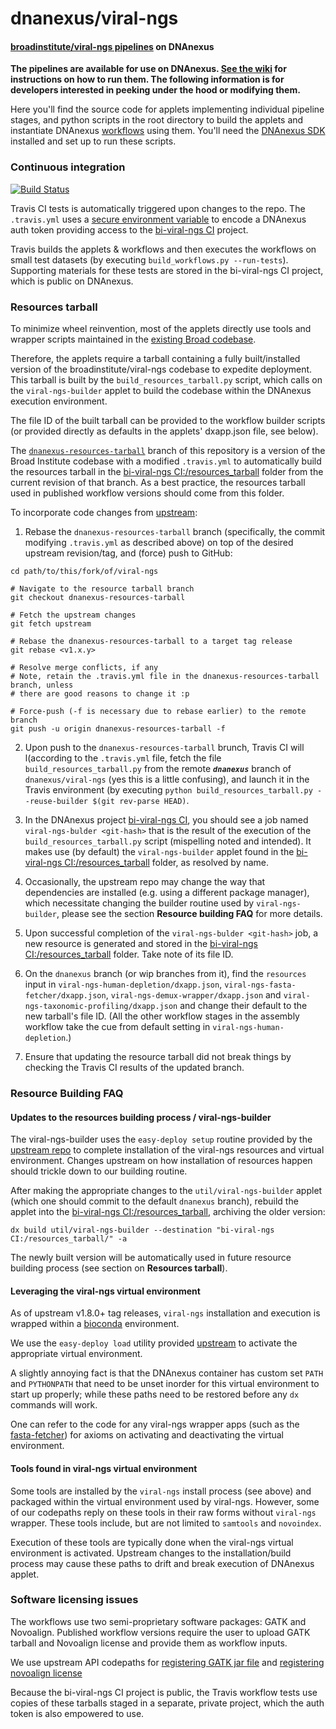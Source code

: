 # dnanexus/viral-ngs

#### [broadinstitute/viral-ngs pipelines](https://github.com/broadinstitute/viral-ngs) on DNAnexus

**The pipelines are available for use on DNAnexus. [See the wiki](https://github.com/dnanexus/viral-ngs/wiki) for instructions on how to run them. The following information is for developers interested in peeking under the hood or modifying them.**

Here you'll find the source code for applets implementing individual pipeline stages, and python scripts in the root directory to build the applets and instantiate DNAnexus [workflows](https://wiki.dnanexus.com/UI/Workflows) using them. You'll need the [DNAnexus SDK](https://wiki.dnanexus.com/Command-Line-Client/Quickstart) installed and set up to run these scripts.

### Continuous integration

[![Build Status](https://travis-ci.org/dnanexus/viral-ngs.svg?branch=dnanexus)](https://travis-ci.org/dnanexus/viral-ngs)

Travis CI tests is automatically triggered upon changes to the repo. The `.travis.yml` uses a [secure environment variable](http://docs.travis-ci.com/user/environment-variables/#Secure-Variables) to encode a DNAnexus auth token providing access to the [bi-viral-ngs CI](https://platform.dnanexus.com/projects/BXBXK180x0z7x5kxq11p886f/data/) project.

Travis builds the applets & workflows and then executes the workflows on small test datasets (by executing `build_workflows.py --run-tests`). Supporting materials for these tests are stored in the bi-viral-ngs CI project, which is public on DNAnexus.

### Resources tarball

To minimize wheel reinvention, most of the applets directly use tools and wrapper scripts maintained in the [existing Broad codebase](https://github.com/broadinstitute/viral-ngs).

Therefore, the applets require a tarball containing a fully built/installed version of the broadinstitute/viral-ngs codebase to expedite deployment. This tarball is built by the `build_resources_tarball.py` script, which calls on the `viral-ngs-builder` applet to build the codebase within the DNAnexus execution environment.

The file ID of the built tarball can be provided to the workflow builder scripts (or provided directly as defaults in the applets' dxapp.json file, see below).

The [`dnanexus-resources-tarball`](https://github.com/dnanexus/viral-ngs/tree/dnanexus-resources-tarball) branch of this repository is a version of the Broad Institute codebase with a modified `.travis.yml` to automatically build the resources tarball in the [bi-viral-ngs CI:/resources_tarball](https://platform.dnanexus.com/projects/BXBXK180x0z7x5kxq11p886f/data/resources_tarball) folder from the current revision of that branch. As a best practice, the resources tarball used in published workflow versions should come from this folder.

To incorporate code changes from [upstream](https://github.com/broadinstitute/viral-ngs):

1. Rebase the `dnanexus-resources-tarball` branch (specifically, the commit modifying `.travis.yml` as described above) on top of the desired upstream revision/tag, and (force) push to GitHub:

```shell
cd path/to/this/fork/of/viral-ngs

# Navigate to the resource tarball branch
git checkout dnanexus-resources-tarball

# Fetch the upstream changes
git fetch upstream

# Rebase the dnanexus-resources-tarball to a target tag release
git rebase <v1.x.y>

# Resolve merge conflicts, if any
# Note, retain the .travis.yml file in the dnanexus-resources-tarball branch, unless
# there are good reasons to change it :p

# Force-push (-f is necessary due to rebase earlier) to the remote branch
git push -u origin dnanexus-resources-tarball -f
```

2. Upon push to the `dnanexus-resources-tarball` brunch, Travis CI will l(according to the `.travis.yml` file, fetch the file `build_resources_tarball.py` from the remote ***`dnanexus`*** branch of `dnanexus/viral-ngs` (yes this is a little confusing), and launch it in the Travis environment (by executing `python build_resources_tarball.py --reuse-builder $(git rev-parse HEAD)`.

3. In the DNAnexus project [bi-viral-ngs CI](https://platform.dnanexus.com/projects/BXBXK180x0z7x5kxq11p886f/monitor/), you should see a job named `viral-ngs-bulder <git-hash>` that is the result of the execution of the `build_resources_tarball.py` script (mispelling noted and intended). It makes use (by default) the `viral-ngs-builder` applet found in the [bi-viral-ngs CI:/resources_tarball](https://platform.dnanexus.com/projects/BXBXK180x0z7x5kxq11p886f/data/resources_tarball) folder, as resolved by name.

4. Occasionally, the upstream repo may change the way that dependencies are installed (e.g. using a different package manager), which necessitate changing the builder routine used by `viral-ngs-builder`, please see the section **Resource building FAQ** for more details.

5. Upon successful completion of the `viral-ngs-bulder <git-hash>` job, a new resource is generated and stored in the [bi-viral-ngs CI:/resources_tarball](https://platform.dnanexus.com/projects/BXBXK180x0z7x5kxq11p886f/data/resources_tarball) folder. Take note of its file ID.

6. On the `dnanexus` branch (or wip branches from it), find the `resources` input in `viral-ngs-human-depletion/dxapp.json`, `viral-ngs-fasta-fetcher/dxapp.json`,  `viral-ngs-demux-wrapper/dxapp.json` and `viral-ngs-taxonomic-profiling/dxapp.json` and change their default to the new tarball's file ID. (All the other workflow stages in the assembly workflow take the cue from default setting in `viral-ngs-human-depletion`.)

7. Ensure that updating the resource tarball did not break things by checking the Travis CI results of the updated branch.

### Resource Building FAQ

#### Updates to the resources building process / viral-ngs-builder
The viral-ngs-builder uses the `easy-deploy setup` routine provided by the [upstream repo](https://github.com/broadinstitute/viral-ngs/tree/master/easy-deploy-script) to complete installation of the viral-ngs resources and virtual environment. Changes upstream on how installation of resources happen should trickle down to our building routine.

After making the appropriate changes to the `util/viral-ngs-builder` applet (which one should commit to the default `dnanexus` branch), rebuild the applet into the [bi-viral-ngs CI:/resources_tarball](https://platform.dnanexus.com/projects/BXBXK180x0z7x5kxq11p886f/data/resources_tarball), archiving the older version:

```shell
dx build util/viral-ngs-builder --destination "bi-viral-ngs CI:/resources_tarball/" -a
```

The newly built version will be automatically used in future resource building process (see section on **Resources tarball**).

#### Leveraging the viral-ngs virtual environment
As of upstream v1.8.0+ tag releases, `viral-ngs` installation and execution is wrapped within a [bioconda](https://bioconda.github.io/recipes/viral-ngs/README.html) environment.

We use the `easy-deploy load` utility provided [upstream](https://github.com/broadinstitute/viral-ngs/tree/master/easy-deploy-script#usage) to activate the appropriate virtual environment.

A slightly annoying fact is that the DNAnexus container has custom set `PATH` and `PYTHONPATH` that need to be unset inorder for this virtual environment to start up properly; while these paths need to be restored before any `dx` commands will work.

One can refer to the code for any viral-ngs wrapper apps (such as the [fasta-fetcher](https://github.com/dnanexus/viral-ngs/blob/dnanexus/viral-ngs-fasta-fetcher/src/viral-ngs-fasta-fetcher.sh#L17)) for axioms on activating and deactivating the virtual environment.

#### Tools found in viral-ngs virtual environment
Some tools are installed by the `viral-ngs` install process (see above) and packaged within the virtual environment used by viral-ngs. However, some of our codepaths reply on these tools in their raw forms without `viral-ngs` wrapper. These tools include, but are not limited to `samtools` and `novoindex`.

Execution of these tools are typically done when the viral-ngs virtual environment is activated. Upstream changes to the installation/build process may cause these paths to drift and break execution of DNAnexus applet.

### Software licensing issues

The workflows use two semi-proprietary software packages: GATK and Novoalign. Published workflow versions require the user to upload GATK tarball and Novoalign license and provide them as workflow inputs. 

We use upstream API codepaths for [registering GATK jar file](https://github.com/dnanexus/viral-ngs/blob/dnanexus/viral-ngs-assembly-analysis/src/code.sh#L37) and [registering novoalign license](https://github.com/dnanexus/viral-ngs/blob/dnanexus/viral-ngs-assembly-analysis/src/code.sh#L33)

Because the bi-viral-ngs CI project is public, the Travis workflow tests use copies of these tarballs staged in a separate, private project, which the auth token is also empowered to use.


